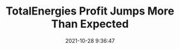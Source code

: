 ---
"title": "TotalEnergies Profit Jumps More Than Expected"
"date": "2021-10-28 9:36:47"
"feed_name": "RIGZONE"
"feed_website": "http://www.rigzone.com/"
"feed_rss": "http://www.rigzone.com/news/rss/rigzone_latest.aspx"
"link": "https://www.rigzone.com/news/wire/totalenergies_profit_jumps_more_than_expected-28-oct-2021-166842-article/?rss=true"
"source": "None"
"file": "_posts/2021-1-1-21a3d8f770e209af6ed093731670f93afe90a731.md"
"accident": "0"
"drilling": "0"
"dead": "0"
"injured": "0"
"arrested": "0"
"place": "unknown place"
"where": "unknown site"
"causes": "unknown"
"place_uri": "unknown place"
---